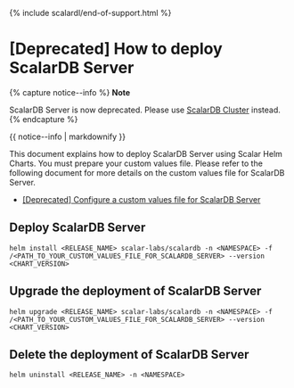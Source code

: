 {% include scalardl/end-of-support.html %}

# [Deprecated] How to deploy ScalarDB Server

{% capture notice--info %}
**Note**

ScalarDB Server is now deprecated. Please use [ScalarDB Cluster](./how-to-deploy-scalardb-cluster.md) instead.
{% endcapture %}

<div class="notice--info">{{ notice--info | markdownify }}</div>

This document explains how to deploy ScalarDB Server using Scalar Helm Charts. You must prepare your custom values file. Please refer to the following document for more details on the custom values file for ScalarDB Server.

* [[Deprecated] Configure a custom values file for ScalarDB Server](./configure-custom-values-scalardb.md)

## Deploy ScalarDB Server

```console
helm install <RELEASE_NAME> scalar-labs/scalardb -n <NAMESPACE> -f /<PATH_TO_YOUR_CUSTOM_VALUES_FILE_FOR_SCALARDB_SERVER> --version <CHART_VERSION>
```

## Upgrade the deployment of ScalarDB Server

```console
helm upgrade <RELEASE_NAME> scalar-labs/scalardb -n <NAMESPACE> -f /<PATH_TO_YOUR_CUSTOM_VALUES_FILE_FOR_SCALARDB_SERVER> --version <CHART_VERSION>
```

## Delete the deployment of ScalarDB Server

```console
helm uninstall <RELEASE_NAME> -n <NAMESPACE>
```
